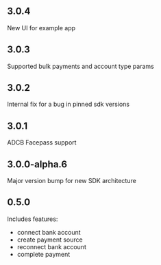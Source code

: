 ## 3.0.4

New UI for example app

## 3.0.3

Supported bulk payments and account type params

## 3.0.2

Internal fix for a bug in pinned sdk versions

## 3.0.1

ADCB Facepass support

## 3.0.0-alpha.6

Major version bump for new SDK architecture

## 0.5.0

Includes features: 
* connect bank account
* create payment source
* reconnect bank account
* complete payment

